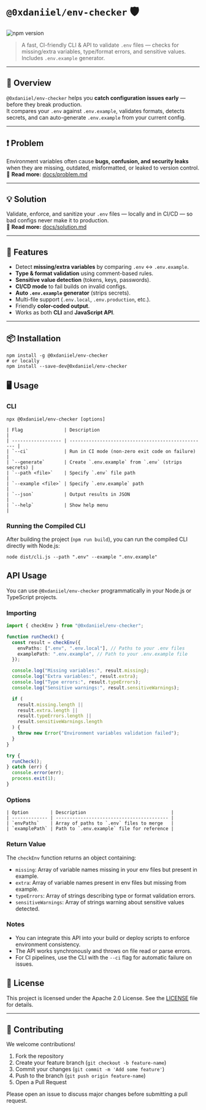 # `@0xdaniiel/env-checker` 🛡

![npm version](https://img.shields.io/npm/v/@0xdaniiel/env-checker)

> A fast, CI-friendly CLI & API to validate `.env` files — checks for missing/extra variables, type/format errors, and sensitive values. Includes `.env.example` generator.

---

## 📌 Overview

`@0xdaniiel/env-checker` helps you **catch configuration issues early** — before they break production.  
It compares your `.env` against `.env.example`, validates formats, detects secrets, and can auto-generate `.env.example` from your current config.

---

## ❗ Problem

Environment variables often cause **bugs, confusion, and security leaks** when they are missing, outdated, misformatted, or leaked to version control.  
📄 **Read more:** [docs/problem.md](docs/problem.md)

---

## 💡 Solution

Validate, enforce, and sanitize your `.env` files — locally and in CI/CD — so bad configs never make it to production.  
📄 **Read more:** [docs/solution.md](docs/solution.md)

---

## 🚀 Features

- Detect **missing/extra variables** by comparing `.env` ↔ `.env.example`.
- **Type & format validation** using comment-based rules.
- **Sensitive value detection** (tokens, keys, passwords).
- **CI/CD mode** to fail builds on invalid configs.
- **Auto `.env.example` generator** (strips secrets).
- Multi-file support (`.env.local`, `.env.production`, etc.).
- Friendly **color-coded output**.
- Works as both **CLI** and **JavaScript API**.

---

## 📦 Installation

```
npm install -g @0xdaniiel/env-checker
# or locally
npm install --save-dev@0xdaniiel/env-checker
```

## 🖥 Usage

### CLI

```
npx @0xdaniiel/env-checker [options]

```

```
| Flag               | Description                                        |
| ------------------ | -------------------------------------------------- |
| `--ci`             | Run in CI mode (non-zero exit code on failure)     |
| `--generate`       | Create `.env.example` from `.env` (strips secrets) |
| `--path <file>`    | Specify `.env` file path                           |
| `--example <file>` | Specify `.env.example` path                        |
| `--json`           | Output results in JSON                             |
| `--help`           | Show help menu                                     |

```

### Running the Compiled CLI

After building the project (`npm run build`), you can run the compiled CLI directly with Node.js:

```
node dist/cli.js --path ".env" --example ".env.example"
```

## API Usage

You can use `@0xdaniiel/env-checker` programmatically in your Node.js or TypeScript projects.

### Importing

```ts
import { checkEnv } from "@0xdaniiel/env-checker";

function runCheck() {
  const result = checkEnv({
    envPaths: [".env", ".env.local"], // Paths to your .env files
    examplePath: ".env.example", // Path to your .env.example file
  });

  console.log("Missing variables:", result.missing);
  console.log("Extra variables:", result.extra);
  console.log("Type errors:", result.typeErrors);
  console.log("Sensitive warnings:", result.sensitiveWarnings);

  if (
    result.missing.length ||
    result.extra.length ||
    result.typeErrors.length ||
    result.sensitiveWarnings.length
  ) {
    throw new Error("Environment variables validation failed");
  }
}

try {
  runCheck();
} catch (err) {
  console.error(err);
  process.exit(1);
}
```

### Options

```
| Option        | Description                               |
| ------------- | ----------------------------------------- |
| `envPaths`    | Array of paths to `.env` files to merge   |
| `examplePath` | Path to `.env.example` file for reference |
```

### Return Value

The `checkEnv` function returns an object containing:

- `missing`: Array of variable names missing in your env files but present in example.
- `extra`: Array of variable names present in env files but missing from example.
- `typeErrors`: Array of strings describing type or format validation errors.
- `sensitiveWarnings`: Array of strings warning about sensitive values detected.

### Notes

- You can integrate this API into your build or deploy scripts to enforce environment consistency.
- The API works synchronously and throws on file read or parse errors.
- For CI pipelines, use the CLI with the `--ci` flag for automatic failure on issues.

## 📜 License

This project is licensed under the Apache 2.0 License. See the [LICENSE](LICENSE) file for details.

---

## 🤝 Contributing

We welcome contributions!

1. Fork the repository
2. Create your feature branch (`git checkout -b feature-name`)
3. Commit your changes (`git commit -m 'Add some feature'`)
4. Push to the branch (`git push origin feature-name`)
5. Open a Pull Request

Please open an issue to discuss major changes before submitting a pull request.
